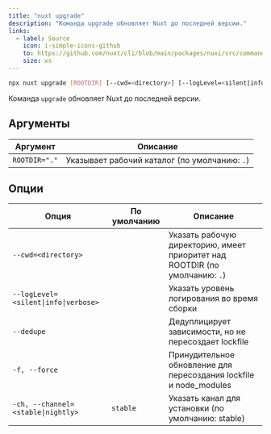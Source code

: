 ```yaml
---
title: "nuxt upgrade"
description: "Команда upgrade обновляет Nuxt до последней версии."
links:
  - label: Source
    icon: i-simple-icons-github
    to: https://github.com/nuxt/cli/blob/main/packages/nuxi/src/commands/upgrade.ts
    size: xs
---
```


<!--upgrade-cmd-->
```bash [Terminal]
npx nuxt upgrade [ROOTDIR] [--cwd=<directory>] [--logLevel=<silent|info|verbose>] [--dedupe] [-f, --force] [-ch, --channel=<stable|nightly>]
```
<!--/upgrade-cmd-->

Команда `upgrade` обновляет Nuxt до последней версии.

## Аргументы

<!--upgrade-args-->
Аргумент | Описание
--- | ---
`ROOTDIR="."` | Указывает рабочий каталог (по умолчанию: `.`)
<!--/upgrade-args-->

## Опции

<!--upgrade-opts-->
Опция | По умолчанию | Описание
--- | --- | ---
`--cwd=<directory>` |  | Указать рабочую директорию, имеет приоритет над ROOTDIR (по умолчанию: `.`)
`--logLevel=<silent\|info\|verbose>` |  | Указать уровень логирования во время сборки
`--dedupe` |  | Дедуплицирует зависимости, но не пересоздает lockfile
`-f, --force` |  | Принудительное обновление для пересоздания lockfile и node_modules
`-ch, --channel=<stable\|nightly>` | `stable` | Указать канал для установки (по умолчанию: stable)
<!--/upgrade-opts-->